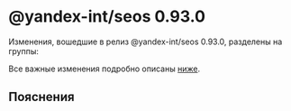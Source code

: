 # @yandex-int/seos 0.93.0

<!-- ЧЕЛОВЕЧЕСКОЕ ВСТУПЛЕНИЕ -->

Изменения, вошедшие в релиз @yandex-int/seos 0.93.0, разделены на группы:

Все важные изменения подробно описаны [ниже](#Пояснения).

## Пояснения

